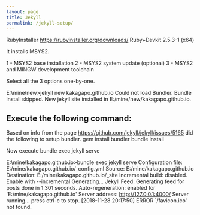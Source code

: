 ```yaml
---
layout: page
title: Jekyll
permalink: /jekyll-setup/
---
```


RubyInstaller
https://rubyinstaller.org/downloads/
Ruby+Devkit 2.5.3-1 (x64) 

It installs MSYS2. 


   1 - MSYS2 base installation
   2 - MSYS2 system update (optional)
   3 - MSYS2 and MINGW development toolchain
   
Select all the 3 options one-by-one.
   
   
E:\mine\new>jekyll new kakagapo.github.io
Could not load Bundler. Bundle install skipped.
New jekyll site installed in E:/mine/new/kakagapo.github.io.


Execute the following command:
------------------------------
Based on info from the page https://github.com/jekyll/jekyll/issues/5165 did the following to setup bundler.
gem install bundler
bundle install

Now execute bundle exec jekyll serve

E:\mine\kakagapo.github.io>bundle exec jekyll serve
Configuration file: E:/mine/kakagapo.github.io/_config.yml
            Source: E:/mine/kakagapo.github.io
       Destination: E:/mine/kakagapo.github.io/_site
 Incremental build: disabled. Enable with --incremental
      Generating...
       Jekyll Feed: Generating feed for posts
                    done in 1.301 seconds.
 Auto-regeneration: enabled for 'E:/mine/kakagapo.github.io'
    Server address: http://127.0.0.1:4000/
  Server running... press ctrl-c to stop.
[2018-11-28 20:17:50] ERROR `/favicon.ico' not found.



